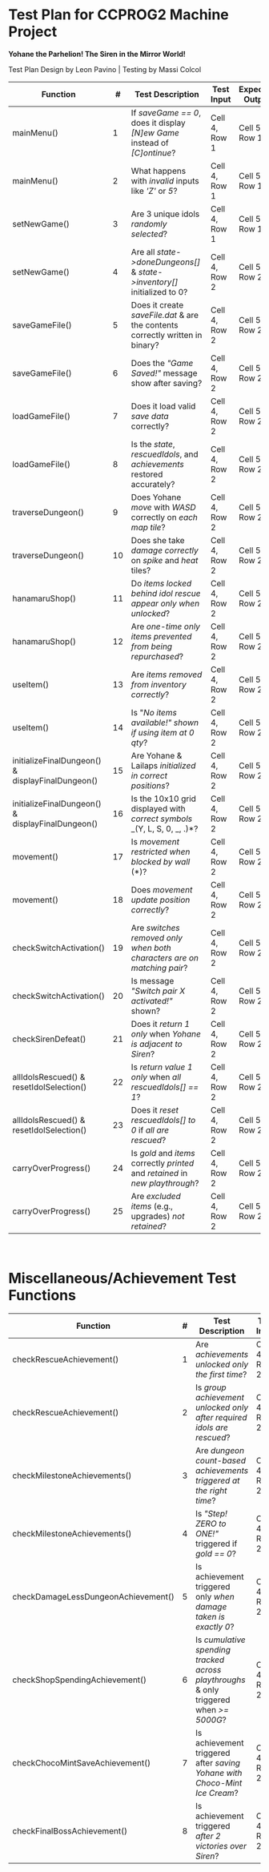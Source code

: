 <h1> Test Plan for CCPROG2 Machine Project </h1>

**Yohane the Parhelion! The Siren in the Mirror World!**

Test Plan Design by Leon Pavino | Testing by Massi Colcol

| Function                                         | #   | Test Description                                                               | Test Input    | Expected Output | Actual Output | Pass / Failure |
| ------------------------------------------------ | --- | ------------------------------------------------------------------------------ | ------------- | --------------- | ------------- | -------------- |
| mainMenu()                                       | 1   | If _saveGame == 0_, does it display _[N]ew Game_ instead of _[C]ontinue_?      | Cell 4, Row 1 | Cell 5, Row 1   | Cell 6, Row 1 | Cell 7, Row 1  |
| mainMenu()                                       | 2   | What happens with _invalid_ inputs like _'Z'_ or _5_?                          | Cell 4, Row 1 | Cell 5, Row 1   | Cell 6, Row 1 | Cell 7, Row 1  |
| setNewGame()                                     | 3   | Are 3 unique idols _randomly selected_?                                        | Cell 4, Row 1 | Cell 5, Row 1   | Cell 6, Row 1 | Cell 7, Row 1  |
| setNewGame()                                     | 4   | Are all _state->doneDungeons[]_ & _state->inventory[]_ initialized to 0?       | Cell 4, Row 2 | Cell 5, Row 2   | Cell 6, Row 2 | Cell 7, Row 2  |
| saveGameFile()                                   | 5   | Does it create _saveFile.dat_ & are the contents correctly written in binary?  | Cell 4, Row 2 | Cell 5, Row 2   | Cell 6, Row 2 | Cell 7, Row 2  |
| saveGameFile()                                   | 6   | Does the _"Game Saved!"_ message show after saving?                            | Cell 4, Row 2 | Cell 5, Row 2   | Cell 6, Row 2 | Cell 7, Row 2  |
| loadGameFile()                                   | 7   | Does it load valid _save data_ correctly?                                      | Cell 4, Row 2 | Cell 5, Row 2   | Cell 6, Row 2 | Cell 7, Row 2  |
| loadGameFile()                                   | 8   | Is the _state_, _rescuedIdols_, and _achievements_ restored accurately?        | Cell 4, Row 2 | Cell 5, Row 2   | Cell 6, Row 2 | Cell 7, Row 2  |
| traverseDungeon()                                | 9   | Does Yohane _move_ with _WASD_ correctly on _each map tile_?                   | Cell 4, Row 2 | Cell 5, Row 2   | Cell 6, Row 2 | Cell 7, Row 2  |
| traverseDungeon()                                | 10  | Does she take _damage correctly_ on _spike_ and _heat_ tiles?                  | Cell 4, Row 2 | Cell 5, Row 2   | Cell 6, Row 2 | Cell 7, Row 2  |
| hanamaruShop()                                   | 11  | Do _items locked behind idol rescue appear only when unlocked_?                | Cell 4, Row 2 | Cell 5, Row 2   | Cell 6, Row 2 | Cell 7, Row 2  |
| hanamaruShop()                                   | 12  | Are _one-time only items prevented from being repurchased_?                    | Cell 4, Row 2 | Cell 5, Row 2   | Cell 6, Row 2 | Cell 7, Row 2  |
| useItem()                                        | 13  | Are _items removed from inventory correctly_?                                  | Cell 4, Row 2 | Cell 5, Row 2   | Cell 6, Row 2 | Cell 7, Row 2  |
| useItem()                                        | 14  | Is "_No items available!" shown if using item at 0 qty_?                       | Cell 4, Row 2 | Cell 5, Row 2   | Cell 6, Row 2 | Cell 7, Row 2  |
| initializeFinalDungeon() & displayFinalDungeon() | 15  | Are Yohane & Lailaps _initialized in correct positions_?                       | Cell 4, Row 2 | Cell 5, Row 2   | Cell 6, Row 2 | Cell 7, Row 2  |
| initializeFinalDungeon() & displayFinalDungeon() | 16  | Is the 10x10 grid displayed with _correct symbols_ _(Y, L, S, 0, _, .)\*?      | Cell 4, Row 2 | Cell 5, Row 2   | Cell 6, Row 2 | Cell 7, Row 2  |
| movement()                                       | 17  | Is _movement restricted when blocked by wall_ (\*)?                            | Cell 4, Row 2 | Cell 5, Row 2   | Cell 6, Row 2 | Cell 7, Row 2  |
| movement()                                       | 18  | Does _movement update position correctly_?                                     | Cell 4, Row 2 | Cell 5, Row 2   | Cell 6, Row 2 | Cell 7, Row 2  |
| checkSwitchActivation()                          | 19  | Are _switches removed only when both characters are on matching pair_?         | Cell 4, Row 2 | Cell 5, Row 2   | Cell 6, Row 2 | Cell 7, Row 2  |
| checkSwitchActivation()                          | 20  | Is message _"Switch pair X activated!"_ shown?                                 | Cell 4, Row 2 | Cell 5, Row 2   | Cell 6, Row 2 | Cell 7, Row 2  |
| checkSirenDefeat()                               | 21  | Does it _return 1 only_ when _Yohane is adjacent to Siren_?                    | Cell 4, Row 2 | Cell 5, Row 2   | Cell 6, Row 2 | Cell 7, Row 2  |
| allIdolsRescued() & resetIdolSelection()         | 22  | Is _return value 1 only_ when _all rescuedIdols[] == 1_?                       | Cell 4, Row 2 | Cell 5, Row 2   | Cell 6, Row 2 | Cell 7, Row 2  |
| allIdolsRescued() & resetIdolSelection()         | 23  | Does it _reset rescuedIdols[] to 0_ if _all are rescued_?                      | Cell 4, Row 2 | Cell 5, Row 2   | Cell 6, Row 2 | Cell 7, Row 2  |
| carryOverProgress()                              | 24  | Is _gold_ and _items_ correctly _printed_ and _retained_ in _new playthrough_? | Cell 4, Row 2 | Cell 5, Row 2   | Cell 6, Row 2 | Cell 7, Row 2  |
| carryOverProgress()                              | 25  | Are _excluded items_ (e.g., upgrades) _not retained_?                          | Cell 4, Row 2 | Cell 5, Row 2   | Cell 6, Row 2 | Cell 7, Row 2  |

<br>
<h1> Miscellaneous/Achievement Test Functions </h1>

| Function                            | #   | Test Description                                                                       | Test Input    | Expected Output | Actual Output | Pass / Failure |
| ----------------------------------- | --- | -------------------------------------------------------------------------------------- | ------------- | --------------- | ------------- | -------------- |
| checkRescueAchievement()            | 1   | Are _achievements unlocked only the first time_?                                       | Cell 4, Row 2 | Cell 5, Row 2   | Cell 6, Row 2 | Cell 7, Row 2  |
| checkRescueAchievement()            | 2   | Is _group achievement unlocked only after required idols are rescued_?                 | Cell 4, Row 2 | Cell 5, Row 2   | Cell 6, Row 2 | Cell 7, Row 2  |
| checkMilestoneAchievements()        | 3   | Are _dungeon count-based achievements triggered at the right time_?                    | Cell 4, Row 2 | Cell 5, Row 2   | Cell 6, Row 2 | Cell 7, Row 2  |
| checkMilestoneAchievements()        | 4   | Is _"Step! ZERO to ONE!"_ triggered if _gold == 0_?                                    | Cell 4, Row 2 | Cell 5, Row 2   | Cell 6, Row 2 | Cell 7, Row 2  |
| checkDamageLessDungeonAchievement() | 5   | Is achievement triggered only _when damage taken is exactly 0_?                        | Cell 4, Row 2 | Cell 5, Row 2   | Cell 6, Row 2 | Cell 7, Row 2  |
| checkShopSpendingAchievement()      | 6   | Is _cumulative spending tracked across playthroughs_ & only triggered when _>= 5000G_? | Cell 4, Row 2 | Cell 5, Row 2   | Cell 6, Row 2 | Cell 7, Row 2  |
| checkChocoMintSaveAchievement()     | 7   | Is achievement triggered after _saving Yohane with Choco-Mint Ice Cream_?              | Cell 4, Row 2 | Cell 5, Row 2   | Cell 6, Row 2 | Cell 7, Row 2  |
| checkFinalBossAchievement()         | 8   | Is achievement triggered _after 2 victories over Siren_?                               | Cell 4, Row 2 | Cell 5, Row 2   | Cell 6, Row 2 | Cell 7, Row 2  |
